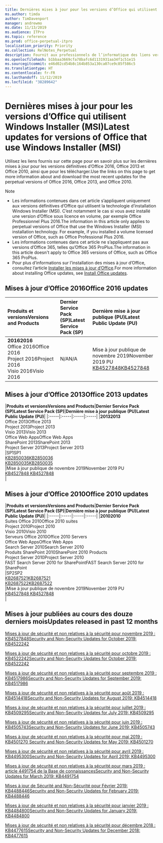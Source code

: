 ```yaml
---
title: Dernières mises à jour pour les versions d’Office qui utilisent Windows Installer (MSI)
ms.author: timda
author: TimDavenport
manager: andrewmo
ms.date: 11/13/2019
ms.audience: ITPro
ms.topic: reference
ms.prod: office-perpetual-itpro
localization_priority: Priority
ms.collection: RelNotes_Perpetual
description: Fournit aux professionnels de l’informatique des liens vers les dernières informations sur les mises à jour pour les versions définitives d’Office 2016, Office 2013 et Office 2010
ms.openlocfilehash: b1bbaa3669cfa78bafc6d1131931aa34f1c51e15
ms.sourcegitcommit: e46d02cd54b8c164b853a130ca07ce9c85f586c5
ms.translationtype: HT
ms.contentlocale: fr-FR
ms.lasthandoff: 11/12/2019
ms.locfileid: "38289642"
---
```

# <a name="latest-updates-for-versions-of-office-that-use-windows-installer-msi"></a><span data-ttu-id="7de17-103">Dernières mises à jour pour les versions d’Office qui utilisent Windows Installer (MSI)</span><span class="sxs-lookup"><span data-stu-id="7de17-103">Latest updates for versions of Office that use Windows Installer (MSI)</span></span>

<span data-ttu-id="7de17-104">Utilisez les liens fournis sur cette page pour en savoir plus sur les dernières mises à jour pour les versions définitives d’Office 2016, Office 2013 et Office 2010, ainsi que pour les télécharger.</span><span class="sxs-lookup"><span data-stu-id="7de17-104">Use the links on this page to get more information about and download the most recent updates for the perpetual versions of Office 2016, Office 2013, and Office 2010.</span></span>
  
 
> [!NOTE]
> - <span data-ttu-id="7de17-p101">Les informations contenues dans cet article s’appliquent uniquement aux versions définitives d’Office qui utilisent la technologie d’installation Windows Installer (MSI). C’est notamment le cas si vous avez installé une version d’Office sous licence en volume, par exemple Office Professionnel Plus 2016.</span><span class="sxs-lookup"><span data-stu-id="7de17-p101">The information in this article only applies to perpetual versions of Office that use the Windows Installer (MSI) installation technology. For example, if you installed a volume licensed version of Office, such as Office Professional Plus 2016.</span></span>
> - <span data-ttu-id="7de17-107">Les informations contenues dans cet article ne s’appliquent pas aux versions d’Office 365, telles qu’Office 365 ProPlus.</span><span class="sxs-lookup"><span data-stu-id="7de17-107">The information in this article doesn't apply to Office 365 versions of Office, such as Office 365 ProPlus.</span></span>
> - <span data-ttu-id="7de17-108">Pour plus d’informations sur l’installation des mises à jour d’Office, consultez l’article [Installer les mises à jour d’Office](https://support.office.com/article/2ab296f3-7f03-43a2-8e50-46de917611c5).</span><span class="sxs-lookup"><span data-stu-id="7de17-108">For more information about installing Office updates, see [Install Office updates](https://support.office.com/article/2ab296f3-7f03-43a2-8e50-46de917611c5).</span></span> 


## <a name="office-2016-updates"></a><span data-ttu-id="7de17-109">Mises à jour d’Office 2016</span><span class="sxs-lookup"><span data-stu-id="7de17-109">Office 2016 updates</span></span>

|<span data-ttu-id="7de17-110">**Produits et versions**</span><span class="sxs-lookup"><span data-stu-id="7de17-110">**Versions and Products**</span></span>|<span data-ttu-id="7de17-111">**Dernier Service Pack (SP)**</span><span class="sxs-lookup"><span data-stu-id="7de17-111">**Latest Service Pack (SP)**</span></span>|<span data-ttu-id="7de17-112">**Dernière mise à jour publique (PU)**</span><span class="sxs-lookup"><span data-stu-id="7de17-112">**Latest Public Update (PU)**</span></span>|
|:-----|:-----|:-----|
|<span data-ttu-id="7de17-113">**2016**</span><span class="sxs-lookup"><span data-stu-id="7de17-113">**2016**</span></span> <br/> <span data-ttu-id="7de17-114">Office 2016</span><span class="sxs-lookup"><span data-stu-id="7de17-114">Office 2016</span></span>  <br/> <span data-ttu-id="7de17-115">Project 2016</span><span class="sxs-lookup"><span data-stu-id="7de17-115">Project 2016</span></span>  <br/> <span data-ttu-id="7de17-116">Visio 2016</span><span class="sxs-lookup"><span data-stu-id="7de17-116">Visio 2016</span></span>  <br/> |<span data-ttu-id="7de17-117">N/A</span><span class="sxs-lookup"><span data-stu-id="7de17-117">N/A</span></span>  <br/> |<span data-ttu-id="7de17-118">Mise à jour publique de novembre 2019</span><span class="sxs-lookup"><span data-stu-id="7de17-118">November 2019 PU</span></span>  <br/> [<span data-ttu-id="7de17-119">KB4527848</span><span class="sxs-lookup"><span data-stu-id="7de17-119">KB4527848</span></span>](https://support.microsoft.com/help/4527848) <br/> |
   
## <a name="office-2013-updates"></a><span data-ttu-id="7de17-120">Mises à jour d’Office 2013</span><span class="sxs-lookup"><span data-stu-id="7de17-120">Office 2013 updates</span></span>

|<span data-ttu-id="7de17-121">**Produits et versions**</span><span class="sxs-lookup"><span data-stu-id="7de17-121">**Versions and Products**</span></span>|<span data-ttu-id="7de17-122">**Dernier Service Pack (SP)**</span><span class="sxs-lookup"><span data-stu-id="7de17-122">**Latest Service Pack (SP)**</span></span>|<span data-ttu-id="7de17-123">**Dernière mise à jour publique (PU)**</span><span class="sxs-lookup"><span data-stu-id="7de17-123">**Latest Public Update (PU)**</span></span>|
|:-----|:-----|:-----|:-----|
|<span data-ttu-id="7de17-124">**2013**</span><span class="sxs-lookup"><span data-stu-id="7de17-124">**2013**</span></span> <br/> <span data-ttu-id="7de17-125">Office 2013</span><span class="sxs-lookup"><span data-stu-id="7de17-125">Office 2013</span></span>  <br/> <span data-ttu-id="7de17-126">Project 2013</span><span class="sxs-lookup"><span data-stu-id="7de17-126">Project 2013</span></span>  <br/> <span data-ttu-id="7de17-127">Visio 2013</span><span class="sxs-lookup"><span data-stu-id="7de17-127">Visio 2013</span></span>  <br/> <span data-ttu-id="7de17-128">Office Web Apps</span><span class="sxs-lookup"><span data-stu-id="7de17-128">Office Web Apps</span></span>  <br/> <span data-ttu-id="7de17-129">SharePoint 2013</span><span class="sxs-lookup"><span data-stu-id="7de17-129">SharePoint 2013</span></span>  <br/> <span data-ttu-id="7de17-130">Project Server 2013</span><span class="sxs-lookup"><span data-stu-id="7de17-130">Project Server 2013</span></span>  <br/> |<span data-ttu-id="7de17-131">SP1</span><span class="sxs-lookup"><span data-stu-id="7de17-131">SP1</span></span> <br/> [<span data-ttu-id="7de17-132">KB2850036</span><span class="sxs-lookup"><span data-stu-id="7de17-132">KB2850036</span></span>](https://support.microsoft.com/kb/2850036) <br/>[<span data-ttu-id="7de17-133">KB2850035</span><span class="sxs-lookup"><span data-stu-id="7de17-133">KB2850035</span></span>](https://support.microsoft.com/kb/2850035) <br/> |<span data-ttu-id="7de17-134">Mise à jour publique de novembre 2019</span><span class="sxs-lookup"><span data-stu-id="7de17-134">November 2019 PU</span></span>  <br/> [<span data-ttu-id="7de17-135">KB4527848 </span><span class="sxs-lookup"><span data-stu-id="7de17-135">KB4527848 </span></span>](https://support.microsoft.com/help/4527848 ) <br/> |
   
## <a name="office-2010-updates"></a><span data-ttu-id="7de17-136">Mises à jour d’Office 2010</span><span class="sxs-lookup"><span data-stu-id="7de17-136">Office 2010 updates</span></span>

|<span data-ttu-id="7de17-137">**Produits et versions**</span><span class="sxs-lookup"><span data-stu-id="7de17-137">**Versions and Products**</span></span>|<span data-ttu-id="7de17-138">**Dernier Service Pack (SP)**</span><span class="sxs-lookup"><span data-stu-id="7de17-138">**Latest Service Pack (SP)**</span></span>|<span data-ttu-id="7de17-139">**Dernière mise à jour publique (PU)**</span><span class="sxs-lookup"><span data-stu-id="7de17-139">**Latest Public Update (PU)**</span></span>|
|:-----|:-----|:-----|:-----|
|<span data-ttu-id="7de17-140">**2010**</span><span class="sxs-lookup"><span data-stu-id="7de17-140">**2010**</span></span> <br/> <span data-ttu-id="7de17-141">Suites Office 2010</span><span class="sxs-lookup"><span data-stu-id="7de17-141">Office 2010 suites</span></span>  <br/> <span data-ttu-id="7de17-142">Project 2010</span><span class="sxs-lookup"><span data-stu-id="7de17-142">Project 2010</span></span>  <br/> <span data-ttu-id="7de17-143">Visio 2010</span><span class="sxs-lookup"><span data-stu-id="7de17-143">Visio 2010</span></span>  <br/> <span data-ttu-id="7de17-144">Serveurs Office 2010</span><span class="sxs-lookup"><span data-stu-id="7de17-144">Office 2010 Servers</span></span>  <br/> <span data-ttu-id="7de17-145">Office Web Apps</span><span class="sxs-lookup"><span data-stu-id="7de17-145">Office Web Apps</span></span>  <br/> <span data-ttu-id="7de17-146">Search Server 2010</span><span class="sxs-lookup"><span data-stu-id="7de17-146">Search Server 2010</span></span>  <br/> <span data-ttu-id="7de17-147">Produits SharePoint 2010</span><span class="sxs-lookup"><span data-stu-id="7de17-147">SharePoint 2010 Products</span></span>  <br/> <span data-ttu-id="7de17-148">Project Server 2010</span><span class="sxs-lookup"><span data-stu-id="7de17-148">Project Server 2010</span></span>  <br/> <span data-ttu-id="7de17-149">FAST Search Server 2010 for SharePoint</span><span class="sxs-lookup"><span data-stu-id="7de17-149">FAST Search Server 2010 for SharePoint</span></span>  <br/> |<span data-ttu-id="7de17-150">SP2</span><span class="sxs-lookup"><span data-stu-id="7de17-150">SP2</span></span> <br/>[<span data-ttu-id="7de17-151">KB2687521</span><span class="sxs-lookup"><span data-stu-id="7de17-151">KB2687521</span></span>](https://support.microsoft.com/kb/2687521) <br/> [<span data-ttu-id="7de17-152">KB2687522</span><span class="sxs-lookup"><span data-stu-id="7de17-152">KB2687522</span></span>](https://support.microsoft.com/kb/2687522) <br/> |<span data-ttu-id="7de17-153">Mise à jour publique de novembre 2019</span><span class="sxs-lookup"><span data-stu-id="7de17-153">November 2019 PU</span></span>  <br/> [<span data-ttu-id="7de17-154">KB4527848 </span><span class="sxs-lookup"><span data-stu-id="7de17-154">KB4527848 </span></span>](https://support.microsoft.com/help/4527848 ) <br/>|
   

   
## <a name="updates-released-in-past-12-months"></a><span data-ttu-id="7de17-155">Mises à jour publiées au cours des douze derniers mois</span><span class="sxs-lookup"><span data-stu-id="7de17-155">Updates released in past 12 months</span></span>

[<span data-ttu-id="7de17-156">Mises à jour de sécurité et non relatives à la sécurité pour novembre 2019 : KB4527848</span><span class="sxs-lookup"><span data-stu-id="7de17-156">Security and Non-Security Updates for October 2019: KB4522242</span></span>](https://support.microsoft.com/help/4527848)

[<span data-ttu-id="7de17-157">Mises à jour de sécurité et non relatives à la sécurité pour octobre 2019 : KB4522242</span><span class="sxs-lookup"><span data-stu-id="7de17-157">Security and Non-Security Updates for October 2019: KB4522242</span></span>](https://support.microsoft.com/help/4522242)

[<span data-ttu-id="7de17-158">Mises à jour de sécurité et non relatives à la sécurité pour septembre 2019 : KB4517986</span><span class="sxs-lookup"><span data-stu-id="7de17-158">Security and Non-Security Updates for September 2019: KB4517986</span></span>](https://support.microsoft.com/help/4517986 )

[<span data-ttu-id="7de17-159">Mises à jour de sécurité et non relatives à la sécurité pour août 2019 : KB4514418</span><span class="sxs-lookup"><span data-stu-id="7de17-159">Security and Non-Security Updates for August 2019: KB4514418</span></span>](https://support.microsoft.com/help/4514418)

[<span data-ttu-id="7de17-160">Mises à jour de sécurité et non relatives à la sécurité pour juillet 2019 : KB4509295</span><span class="sxs-lookup"><span data-stu-id="7de17-160">Security and Non-Security Updates for July 2019: KB4509295</span></span>](https://support.microsoft.com/help/4509295)

[<span data-ttu-id="7de17-161">Mises à jour de sécurité et non relatives à la sécurité pour juin 2019 : KB4505743</span><span class="sxs-lookup"><span data-stu-id="7de17-161">Security and Non-Security Updates for June 2019: KB4505743</span></span>](https://support.microsoft.com/help/4505743)

[<span data-ttu-id="7de17-162">Mises à jour de sécurité et non relatives à la sécurité pour mai 2019 : KB4501270 </span><span class="sxs-lookup"><span data-stu-id="7de17-162">Security and Non-Security Updates for May 2019: KB4501270 </span></span>](https://support.microsoft.com/fr-FR/help/4501270)

[<span data-ttu-id="7de17-163">Mises à jour de sécurité et non relatives à la sécurité pour avril 2019 : KB4495300</span><span class="sxs-lookup"><span data-stu-id="7de17-163">Security and Non-Security Updates for April 2019: KB4495300</span></span>](https://support.microsoft.com/fr-FR/help/4495300)

[<span data-ttu-id="7de17-164">Mises à jour de sécurité et non relatives à la sécurité pour mars 2019 : article 4491754 de la Base de connaissances</span><span class="sxs-lookup"><span data-stu-id="7de17-164">Security and Non-Security Updates for March 2019: KB4491754</span></span>](https://support.microsoft.com/fr-FR/help/4491754) 

[<span data-ttu-id="7de17-165">Mises à jour de Sécurité and Non-Sécurité pour Février 2019: KB4488446</span><span class="sxs-lookup"><span data-stu-id="7de17-165">Security and Non-Security Updates for February 2019: KB4488446</span></span>](https://support.microsoft.com/help/4488446)

[<span data-ttu-id="7de17-166">Mises à jour de sécurité et non relatives à la sécurité pour janvier 2019 : KB4484800</span><span class="sxs-lookup"><span data-stu-id="7de17-166">Security and Non-Security Updates for January 2019: KB4484800</span></span>](https://support.microsoft.com/help/4484800)

[<span data-ttu-id="7de17-167">Mises à jour de sécurité et non relatives à la sécurité pour décembre 2018 : KB4477615</span><span class="sxs-lookup"><span data-stu-id="7de17-167">Security and Non-Security Updates for December 2018: KB4477615</span></span>](https://support.microsoft.com/help/4477615)





 

   

   

  


  
 
  
 
  

  
   
  
